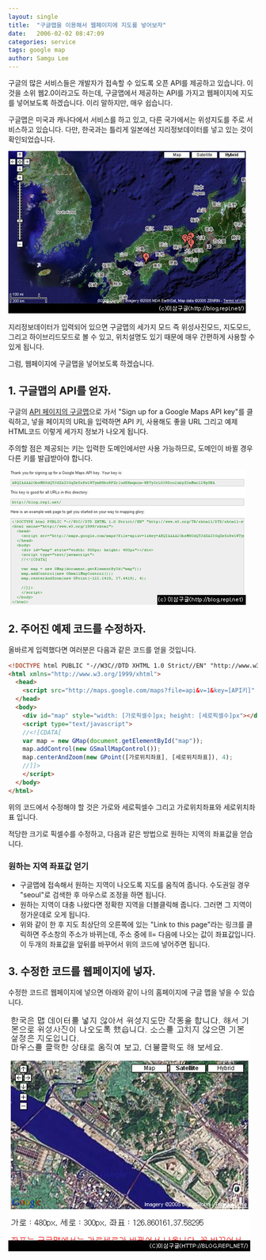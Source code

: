```yaml
---
layout: single
title:  "구글맵을 이용해서 웹페이지에 지도를 넣어보자"
date:   2006-02-02 08:47:09
categories: service
tags: google map
author: Samgu Lee
---
```

구글의 많은 서비스들은 개발자가 접속할 수 있도록 오픈 API를 제공하고 있습니다. 이 것을 소위 웹2.0이라고도 하는데, 구글맵에서 제공하는 API를 가지고 웹페이지에 지도를 넣어보도록 하겠습니다. 이리 말하지만, 매우 쉽습니다.

구글맵은 미국과 캐나다에서 서비스를 하고 있고, 다른 국가에서는 위성지도를 주로 서비스하고 있습니다. 다만, 한국과는 틀리게 일본에선 지리정보데이터를 넣고 있는 것이 확인되었습니다.

![구글맵에 나타난 한국과 일본](/assets/googlemaps_korea_vs_japan.jpg)

지리정보데이터가 입력되어 있으면 구글맵의 세가지 모드 즉 위성사진모드, 지도모드, 그리고 하이브리드모드로 볼 수 있고, 위치설명도 있기 때문에 매우 간편하게 사용할 수 있게 됩니다.

그럼, 웹페이지에 구글맵을 넣어보도록 하겠습니다.

## 1. 구글맵의 API를 얻자.

구글의 [API 페이지의 구글맵](http://www.google.com/apis/maps/)으로 가서 "Sign up for a Google Maps API key"를 클릭하고, 넣을 페이지의 URL을 입력하면 API 키, 사용해도 좋을 URL 그리고 예제 HTML코드 이렇게 세가지 정보가 나오게 됩니다.

주의할 점은 제공되는 키는 입력한 도메인에서만 사용 가능하므로, 도메인이 바뀔 경우 다른 키를 발급받아야 합니다.

![구글맵의 API 얻는 화면](/assets/after_signup.jpg)

## 2. 주어진 예제 코드를 수정하자.

올바르게 입력했다면 여러분은 다음과 같은 코드를 얻을 것입니다.

```html
<!DOCTYPE html PUBLIC "-//W3C//DTD XHTML 1.0 Strict//EN" "http://www.w3.org/TR/xhtml1/DTD/xhtml1-strict.dtd">
<html xmlns="http://www.w3.org/1999/xhtml">
  <head>
    <script src="http://maps.google.com/maps?file=api&v=1&key=[API키]" type="text/javascript"></script>
  </head>
  <body>
    <div id="map" style="width: [가로픽셀수]px; height: [세로픽셀수]px"></div>
    <script type="text/javascript">
    //<![CDATA[
    var map = new GMap(document.getElementById("map"));
    map.addControl(new GSmallMapControl());
    map.centerAndZoom(new GPoint([가로위치좌표], [세로위치좌표]), 4);
    //]]>
    </script>
  </body>
</html>
```

위의 코드에서 수정해야 할 것은 가로와 세로픽셀수 그리고 가로위치좌표와 세로위치좌표 입니다.

적당한 크기로 픽셀수를 수정하고, 다음과 같은 방법으로 원하는 지역의 좌표값을 얻습니다.

### 원하는 지역 좌표값 얻기

- 구글맵에 접속해서 원하는 지역이 나오도록 지도를 움직여 줍니다. 수도권일 경우 "seoul"로 검색한 후 마우스로 조정을 하면 됩니다.
- 원하는 지역이 대충 나왔다면 정확한 지역을 더블클릭해 줍니다. 그러면 그 지역이 정가운데로 오게 됩니다.
- 위와 같이 한 후 지도 최상단의 오른쪽에 있는 "Link to this page"라는 링크를 클릭하면 주소창의 주소가 바뀌는데, 주소 중에 ll= 다음에 나오는 값이 좌표값입니다. 이 두개의 좌표값을 앞뒤를 바꾸어서 위의 코드에 넣어주면 됩니다.

## 3. 수정한 코드를 웹페이지에 넣자.

수정한 코드르 웹페이지에 넣으면 아래와 같이 나의 홈페이지에 구글 맵을 넣을 수 있습니다.

![커스텀 구글 맵](/assets/customize_google_maps.jpg)
